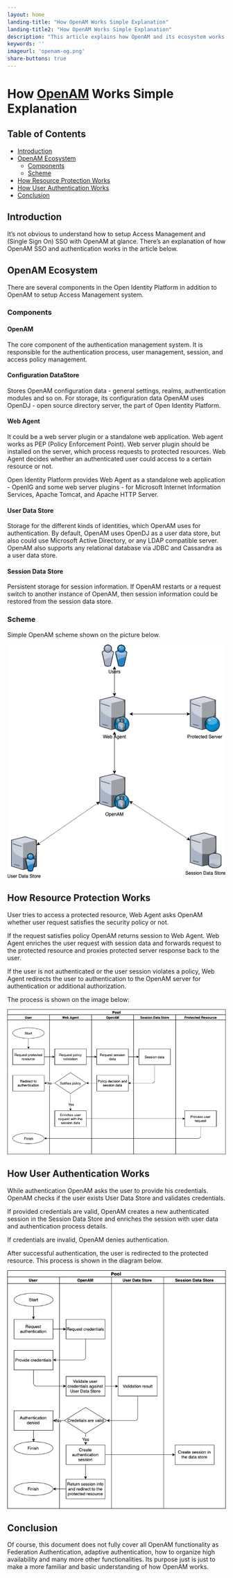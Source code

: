 ```yaml
---
layout: home
landing-title: "How OpenAM Works Simple Explanation"
landing-title2: "How OpenAM Works Simple Explanation"
description: "This article explains how OpenAM and its ecosystem works in a very simple way"
keywords: ''
imageurl: 'openam-og.png'
share-buttons: true
---
```


<h1>How <a href="https://github.com/OpenIdentityPlatform/OpenAM">OpenAM</a> Works Simple Explanation</h1>

## Table of Contents
- [Introduction](#introduction)
- [OpenAM Ecosystem](#openam-ecosystem)
  * [Components](#components)
  * [Scheme](#scheme)
- [How Resource Protection Works](#how-resource-protection-works)
- [How User Authentication Works](#how-user-authentication-works)
- [Conclusion](#conclusion)

## Introduction
It’s not obvious to understand how to setup Access Management and (Single Sign On) SSO with OpenAM at glance. There’s an explanation of how OpenAM SSO and authentication works in the article below.

## OpenAM Ecosystem

There are several components in the Open Identity Platform in addition to OpenAM to setup Access Management system.
### Components
#### OpenAM
The core component of the authentication management system. It is responsible for the authentication process, user management, session, and access policy management.

#### Configuration DataStore
Stores OpenAM configuration data - general settings, realms, authentication modules and so on. For storage, its configuration data OpenAM uses OpenDJ - open source directory server, the part of Open Identity Platform.

#### Web Agent
It could be a web server plugin or a standalone web application. Web agent works as PEP (Policy Enforcement Point). Web server plugin should be installed on the server, which process requests to protected resources. Web Agent decides whether an authenticated user could access to a certain resource or not.

Open Identity Platform provides Web Agent as a standalone web application - OpenIG and some web server plugins - for Microsoft Internet Information Services, Apache Tomcat, and Apache HTTP Server.

#### User Data Store
Storage for the different kinds of identities, which OpenAM uses for authentication. By default, OpenAM uses OpenDJ as a user data store, but also could use Microsoft Active Directory, or any LDAP compatible server. OpenAM also supports any relational database via JDBC and Cassandra as a user data store.

#### Session Data Store
Persistent storage for session information. If OpenAM restarts or a request switch to another instance of OpenAM, then session information could be restored from the session data store.
### Scheme
Simple OpenAM scheme shown on the picture below.

![OpenAM Scheme](/assets/img/openam-simple/openam-scheme.png)

## How Resource Protection Works
User tries to access a protected resource, Web Agent asks OpenAM whether user request satisfies the security policy or not.

If the request satisfies policy OpenAM returns session to Web Agent. Web Agent enriches the user request with session data and forwards request to the protected resource and proxies protected server response back to the user.

If the user is not authenticated or the user session violates a policy, Web Agent redirects the user to authentication to the OpenAM server for authentication or additional authorization.

The process is shown on the image below:

![OpenAM Scheme](/assets/img/openam-simple/openam-protected-access.png)

## How User Authentication Works
While authentication OpenAM asks the user to provide his credentials. OpenAM checks if the user exists User Data Store and validates credentials.

If provided credentials are valid, OpenAM creates a new authenticated session in the Session Data Store and enriches the session with user data and authentication process details.

If credentials are invalid, OpenAM denies authentication.

After successful authentication, the user is redirected to the protected resource.
This process is shown in the diagram below.

![OpenAM Scheme](/assets/img/openam-simple/openam-authentication.png)

## Conclusion
Of course, this document does not fully cover all OpenAM functionality as Federation Authentication, adaptive authentication, how to organize high availability and many more other functionalities. Its purpose just is just to make a more familiar and basic understanding of how OpenAM works.
